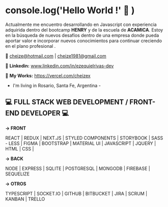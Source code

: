 # console.log('Hello World !' :wave: )
Actualmente me encuentro desarrollando en Javascript con experiencia adquirida dentro del bootcamp **HENRY** y de la escuela de **ACAMICA**. 
Estoy en la búsqueda de nuevos desafíos dentro de una empresa donde pueda aportar valor e incorporar nuevos conocimientos para continuar creciendo en el plano       profesional .

:email: cheize@hotmail.com | cheize1981@gmail.com

:link: **Linkedin:** www.linkedin.com/in/ezequielrivas-dev

:link: **My Works:** https://vercel.com/cheizex

- I'm living in Rosario, Santa Fe, Argentina -

## :computer: FULL STACK WEB DEVELOPMENT / FRONT-END DEVELOPER :computer:

**-> FRONT**

REACT | REDUX | NEXT.JS | STYLED COMPONENTS | STORYBOOK | SASS - LESS | FIGMA | BOOTSTRAP | MATERIAL UI | JAVASCRIPT  | JQUERY | HTML | CSS |

**-> BACK**

NODE | EXPRESS | SQLITE | POSTGRESQL | MONGODB | FIREBASE | SEQUELIZE

**-> OTROS**

TYPESCRIPT | SOCKET.IO | GITHUB | BITBUCKET | JIRA | SCRUM | KANBAN | TRELLO 
 
